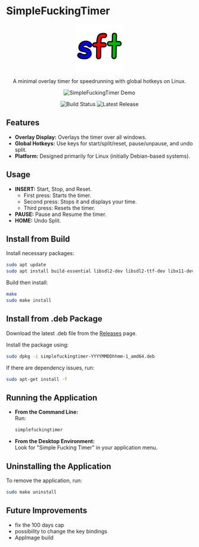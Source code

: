 # SimpleFuckingTimer

<div align="center">
  <img src="assets/sft-logo-256.png" alt="SimpleFuckingTimer Logo" width="128" />

A minimal overlay timer for speedrunning with global hotkeys on Linux.

  <img src="assets/demo.gif" alt="SimpleFuckingTimer Demo" width="128" />

![Build Status](https://github.com/yetanotherf0rked/simplefuckingtimer/actions/workflows/build-deb.yml/badge.svg)
![Latest Release](https://img.shields.io/github/release/yetanotherf0rked/simplefuckingtimer.svg)


</div>

## Features
- **Overlay Display:** Overlays the timer over all windows.
- **Global Hotkeys:** Use keys for start/split/reset, pause/unpause, and undo split.
- **Platform:** Designed primarily for Linux (initially Debian-based systems).

## Usage
- **INSERT:** Start, Stop, and Reset.
  - First press: Starts the timer.
  - Second press: Stops it and displays your time.
  - Third press: Resets the timer.
- **PAUSE:** Pause and Resume the timer.
- **HOME:** Undo Split.

## Install from Build
Install necessary packages:
~~~bash
sudo apt update
sudo apt install build-essential libsdl2-dev libsdl2-ttf-dev libx11-dev
~~~

Build then install:
~~~bash
make
sudo make install
~~~

## Install from .deb Package
Download the latest .deb file from the [Releases](https://github.com/yetanotherf0rked/simplefuckingtimer/releases) page.

Install the package using:
~~~bash
sudo dpkg -i simplefuckingtimer-YYYYMMDDhhmm-1_amd64.deb
~~~

If there are dependency issues, run:
~~~bash
sudo apt-get install -f
~~~

## Running the Application
- **From the Command Line:**  
  Run:
  ~~~bash
  simplefuckingtimer
  ~~~
- **From the Desktop Environment:**  
  Look for "Simple Fucking Timer" in your application menu.

## Uninstalling the Application
To remove the application, run:
~~~bash
sudo make uninstall
~~~

## Future Improvements
- fix the 100 days cap
- possibility to change the key bindings
- AppImage build
